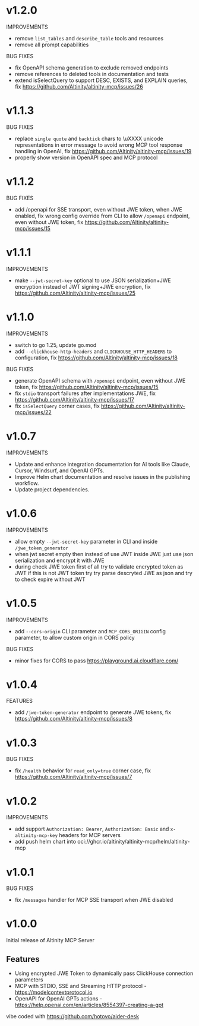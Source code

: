 # v1.2.0
IMPROVEMENTS
- remove `list_tables` and `describe_table` tools and resources
- remove all prompt capabilities

BUG FIXES
- fix OpenAPI schema generation to exclude removed endpoints
- remove references to deleted tools in documentation and tests
- extend isSelectQuery to support DESC, EXISTS, and EXPLAIN queries, fix https://github.com/Altinity/altinity-mcp/issues/26

# v1.1.3
BUG FIXES
- replace `single quote` and `backtick` chars to \uXXXX unicode representations in error message to avoid wrong MCP tool response handling in OpenAI, fix https://github.com/Altinity/altinity-mcp/issues/19
- properly show version in OpenAPI spec and MCP protocol

# v1.1.2
BUG FIXES
- add /openapi for SSE transport, even without JWE token, when JWE enabled, fix wrong config override from CLI to allow `/openapi` endpoint, even without JWE token, fix https://github.com/Altinity/altinity-mcp/issues/15

# v1.1.1
IMPROVEMENTS
- make `--jwt-secret-key` optional to use JSON serialization+JWE encryption instead of JWT signing+JWE encryption, fix https://github.com/Altinity/altinity-mcp/issues/25

# v1.1.0
IMPROVEMENTS
- switch to go 1.25, update go.mod
- add `--clickhouse-http-headers` and `CLICKHOUSE_HTTP_HEADERS` to configuration, fix https://github.com/Altinity/altinity-mcp/issues/18

BUG FIXES
- generate OpenAPI schema with `/openapi` endpoint, even without JWE token, fix https://github.com/Altinity/altinity-mcp/issues/15
- fix `stdio` transport failures after implementations JWE, fix https://github.com/Altinity/altinity-mcp/issues/17
- fix `isSelectQuery` corner cases, fix https://github.com/Altinity/altinity-mcp/issues/22

# v1.0.7
IMPROVEMENTS
- Update and enhance integration documentation for AI tools like Claude, Cursor, Windsurf, and OpenAI GPTs.
- Improve Helm chart documentation and resolve issues in the publishing workflow.
- Update project dependencies.

# v1.0.6
IMPROVEMENTS
- allow empty `--jwt-secret-key` parameter in CLI and inside `/jwe_token_generator`
- when jwt secret empty then instead of use JWT inside JWE just use json serialization and encrypt it with JWE 
- during check JWE token first of all try to validate encrypted token as JWT if this is not JWT token try try parse descryted JWE as json and try to check expire without JWT

# v1.0.5
IMPROVEMENTS
- add `--cors-origin` CLI parameter and `MCP_CORS_ORIGIN` config parameter, to allow custom origin in CORS policy

BUG FIXES
- minor fixes for CORS to pass https://playground.ai.cloudflare.com/

# v1.0.4
FEATURES
- add `/jwe-token-generator` endpoint to generate JWE tokens, fix https://github.com/Altinity/altinity-mcp/issues/8

# v1.0.3
BUG FIXES
- fix `/health` behavior for `read_only=true` corner case, fix https://github.com/Altinity/altinity-mcp/issues/7

# v1.0.2
IMPROVEMENTS
- add support `Authorization: Bearer`, `Authorization: Basic` and `x-altinity-mcp-key` headers for MCP servers
- add push helm chart into oci://ghcr.io/altinity/altinity-mcp/helm/altinity-mcp

# v1.0.1
BUG FIXES
- fix `/messages` handler for MCP SSE transport when JWE disabled

# v1.0.0
Initial release of Altinity MCP Server

## Features
- Using encrypted JWE Token to dynamically pass ClickHouse connection parameters
- MCP with STDIO, SSE and Streaming HTTP protocol - https://modelcontextprotocol.io
- OpenAPI for OpenAI GPTs actions - https://help.openai.com/en/articles/8554397-creating-a-gpt

vibe coded with https://github.com/hotovo/aider-desk
